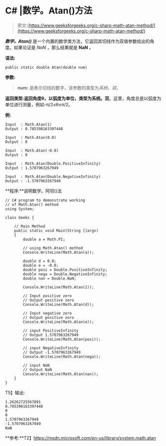 # C# |数学。Atan()方法

> 原文:[https://www.geeksforgeeks.org/c-sharp-math-atan-method/](https://www.geeksforgeeks.org/c-sharp-math-atan-method/)

***数学。Atan()*** 是一个内置的数学类方法，它返回其切线作为双值参数给出的角度。如果论证是 *NaN* ，那么结果就是 **NaN** 。

**语法:**

```
public static double Atan(double num)

```

**参数:**

> **num:** 是表示切线的数字，该参数的类型为*系统。双*。

**返回类型:**返回角度θ，以弧度为单位，类型为**系统。双**。这里，角度总是以弧度为单位进行测量，例如-π/2≤θ≤π/2。

**例:**

```
Input  : Math.Atan(1)
Output : 0.785398163397448

Input  : Math.Atan(0.0)
Output : 0

Input  : Math.Atan(-0.0)
Output : 0

Input  : Math.Atan(Double.PositiveInfinity)
Output : 1.5707963267949

Input  : Math.Atan(Double.NegativeInfinity)
Output : -1.5707963267949

```

**程序:**说明数学。阿坦()法

```
// C# program to demonstrate working
// of Math.Atan() method
using System;

class Geeks {

    // Main Method
    public static void Main(String []args)
    {
        double a = Math.PI;

        // using Math.Atan() method 
        Console.WriteLine(Math.Atan(a));

        double d = 0.0;
        double e = -0.0;
        double posi = Double.PositiveInfinity;
        double nega = Double.NegativeInfinity;
        double nan = Double.NaN;

        Console.WriteLine(Math.Atan(1));

        // Input positive zero
        // Output positive zero
        Console.WriteLine(Math.Atan(d));

        // Input negative zero
        // Output positive zero
        Console.WriteLine(Math.Atan(e));

        // input PositiveInfinity
        // Output 1.5707963267949
        Console.WriteLine(Math.Atan(posi));

        // input NegativeInfinity
        // Output -1.5707963267949
        Console.WriteLine(Math.Atan(nega));

        // input NaN
        // Output NaN
        Console.WriteLine(Math.Atan(nan));
    }
}
```

T5】输出:

```
1.26262725567891
0.785398163397448
0
0
1.5707963267949
-1.5707963267949
NaN

```

**参考:**T2】https://msdn.microsoft.com/en-us/library/system.math.atan